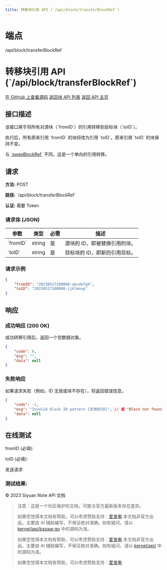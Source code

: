 ```yaml
---
title: 转移块引用 API (`/api/block/transferBlockRef`)
---
```

# 端点

/api/block/transferBlockRef

# 转移块引用 API (\`/api/block/transferBlockRef\`)

[在 GitHub 上查看源码](https://github.com/siyuan-note/siyuan/blob/master/kernel/api/block.go#L68) [返回块 API 列表](../pages/block.html) [返回 API 主页](../index.html)

## 接口描述

该接口用于将所有对源块（\`fromID\`）的引用转移到目标块（\`toID\`）。

执行后，所有原来引用 \`fromID\` 的块将改为引用 \`toID\`。原来引用 \`toID\` 的块保持不变。

与 [\`swapBlockRef\`](swapBlockRef.html) 不同，这是一个单向的引用转移。

## 请求

**方法:** POST

**路径:** \`/api/block/transferBlockRef\`

**认证:** 需要 Token

### 请求体 (JSON)

| 参数 | 类型 | 必需 | 描述 |
| --- | --- | --- | --- |
| \`fromID\` | string | 是 | 源块的 ID，即被替换引用的块。 |
| \`toID\` | string | 是 | 目标块的 ID，即新的引用目标。 |

### 请求示例

```json
{
    "fromID": "20230517100000-abcdefgh",
    "toID": "20230517100000-ijklmnop"
}
```

## 响应

### 成功响应 (200 OK)

成功转移引用后，返回一个空数据对象。

```json
{
    "code": 0,
    "msg": "",
    "data": null
}
```

### 失败响应

如果请求失败（例如，ID 无效或块不存在），将返回错误信息。

```json
{
    "code": -1,
    "msg": "Invalid block ID pattern [无效的ID]", // 或 "Block not found [id=...]"
    "data": null
}
```

## 在线测试

fromID (必填): 

toID (必填): 

发送请求

### 测试结果:

© 2023 Siyuan Note API 文档

> 注意：这是一个社区维护的文档，可能与官方最新版本存在差异。
> 
> 如果您觉得本文档有帮助，可以考虑赞助支持：[爱发电](https://afdian.com/a/leolee9086?tab=feed)
> 本文档非官方出品，主要由 AI 辅助编写，不保证绝对准确。如有疑问，请以 [kernel/api/bazaar.go](https://github.com/siyuan-note/siyuan/blob/master/kernel/api/bazaar.go) 中的源码为准。
> 
> 如果您觉得本文档有帮助，可以考虑赞助支持：[爱发电](https://afdian.com/a/leolee9086?tab=feed)
> 本文档非官方出品，主要由 AI 辅助编写，不保证绝对准确。如有疑问，请以 [kernel/api/](https://github.com/siyuan-note/siyuan/blob/master/kernel/api/) 中的源码为准。
> 
> 如果您觉得本文档有帮助，可以考虑赞助支持：[爱发电](https://afdian.com/a/leolee9086?tab=feed)
